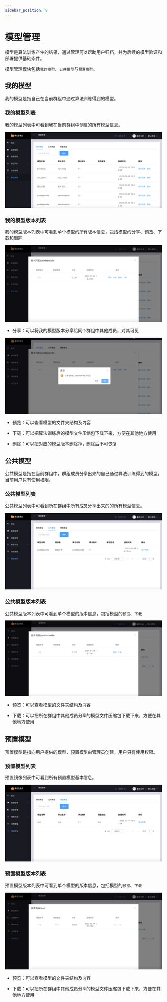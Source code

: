 ```yaml
---
sidebar_position: 8
---
```


# 模型管理

模型是算法训练产生的结果，通过管理可以帮助用户归档，并为后续的模型验证和部署提供基础条件。

模型管理模块包括`我的模型`、`公共模型`与`预置模型`。

## 我的模型

我的模型是指自己在当前群组中通过算法训练得到的模型。

### 我的模型列表

我的模型列表中可看到我在当前群组中创建的所有模型信息。

![model-my-list](./image/model-my-list.png)

### 我的模型版本列表

我的模型版本列表中可看到单个模型的所有版本信息，包括模型的分享、预览、下载和删除

![model-my-version-list](./image/model-my-version-list.png)

- 分享：可以将我的模型版本分享给同个群组中其他成员，对其可见

![model-my-version-share](./image/model-my-version-share.png)

- 预览：可以查看模型的文件夹结构及内容

- 下载：可以把算法训练后的模型文件压缩包下载下来，方便在其他地方使用

- 删除：可以把对应的模型版本删除掉，删除后不可恢复

## 公共模型

公共模型是指在当前群组中，群组成员分享出来的自己通过算法训练得到的模型，当前用户只有使用权限。

### 公共模型列表

公共模型列表中可看到所在群组中所有成员分享出来的的所有模型信息。

![model-comm-list](./image/model-comm-list.png)

### 公共模型版本列表

公共模型版本列表中可看到单个模型的版本信息，包括模型的`预览`、`下载`

![model-comm-version-list](./image/model-comm-version-list.png)

- 预览：可以查看模型的文件夹结构及内容

- 下载：可以把所在群组中其他成员分享的模型文件压缩包下载下来，方便在其他地方使用

## 预置模型

预置模型是指向用户提供的模型，预置模型由管理员创建，用户只有使用权限。

### 预置模型列表

预置镜像列表中可看到所有预置模型基本信息。

![model-my-pre-list](./image/model-my-pre-list.png)

### 预置模型版本列表

预置模型版本列表中可看到单个模型的版本信息，包括模型的`预览`、`下载`

![model-my-pre-version-list](./image/model-my-pre-version-list.png)

- 预览：可以查看模型的文件夹结构及内容

- 下载：可以把所在群组中其他成员分享的模型文件压缩包下载下来，方便在其他地方使用


